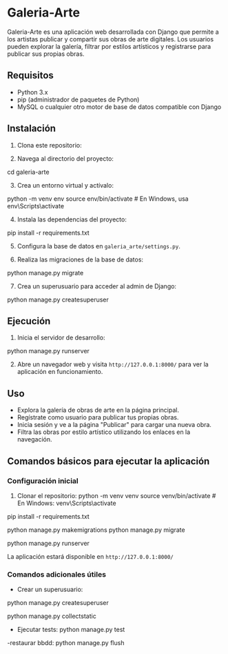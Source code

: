 # Galeria-Arte

Galeria-Arte es una aplicación web desarrollada con Django que permite a los artistas publicar y compartir sus obras de arte digitales. Los usuarios pueden explorar la galería, filtrar por estilos artísticos y registrarse para publicar sus propias obras.

## Requisitos

- Python 3.x
- pip (administrador de paquetes de Python)
- MySQL o cualquier otro motor de base de datos compatible con Django

## Instalación

1. Clona este repositorio:


2. Navega al directorio del proyecto:

cd galeria-arte


3. Crea un entorno virtual y actívalo:

python -m venv env source env/bin/activate # En Windows, usa env\Scripts\activate


4. Instala las dependencias del proyecto:

pip install -r requirements.txt


5. Configura la base de datos en `galeria_arte/settings.py`.

6. Realiza las migraciones de la base de datos:

python manage.py migrate


7. Crea un superusuario para acceder al admin de Django:

python manage.py createsuperuser


## Ejecución

1. Inicia el servidor de desarrollo:

python manage.py runserver


2. Abre un navegador web y visita `http://127.0.0.1:8000/` para ver la aplicación en funcionamiento.

## Uso

- Explora la galería de obras de arte en la página principal.
- Regístrate como usuario para publicar tus propias obras.
- Inicia sesión y ve a la página "Publicar" para cargar una nueva obra.
- Filtra las obras por estilo artístico utilizando los enlaces en la navegación.


## Comandos básicos para ejecutar la aplicación

### Configuración inicial

1. Clonar el repositorio:
python -m venv venv source venv/bin/activate # En Windows: venv\Scripts\activate

pip install -r requirements.txt

python manage.py makemigrations python manage.py migrate

python manage.py runserver

La aplicación estará disponible en `http://127.0.0.1:8000/`

### Comandos adicionales útiles

- Crear un superusuario:

python manage.py createsuperuser

python manage.py collectstatic


- Ejecutar tests:
python manage.py test

-restaurar bbdd:
python manage.py flush
